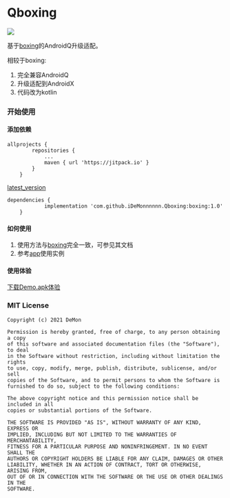 # Qboxing

[![](https://jitpack.io/v/iDeMonnnnnn/Qboxing.svg)](https://jitpack.io/#iDeMonnnnnn/Qboxing)

基于[boxing](https://github.com/bilibili/boxing)的AndroidQ升级适配。

相较于boxing:
1. 完全兼容AndroidQ
2. 升级适配到AndroidX
3. 代码改为kotlin

### 开始使用
#### 添加依赖
```
allprojects {
		repositories {
			...
			maven { url 'https://jitpack.io' }
		}
	}
```
[latest_version](https://github.com/iDeMonnnnnn/Qboxing/releases)
```
dependencies {
	        implementation 'com.github.iDeMonnnnnn.Qboxing:boxing:1.0'
	}
```

#### 如何使用

1. 使用方法与[boxing](https://github.com/bilibili/boxing)完全一致，可参见其文档
2. 参考[app](https://github.com/iDeMonnnnnn/Qboxing/tree/master/app)使用实例

#### 使用体验
[下载Demo.apk体验](https://github.com/iDeMonnnnnn/QFsolution/raw/master/QFDemo.apk)


### MIT License

```
Copyright (c) 2021 DeMon

Permission is hereby granted, free of charge, to any person obtaining a copy
of this software and associated documentation files (the "Software"), to deal
in the Software without restriction, including without limitation the rights
to use, copy, modify, merge, publish, distribute, sublicense, and/or sell
copies of the Software, and to permit persons to whom the Software is
furnished to do so, subject to the following conditions:

The above copyright notice and this permission notice shall be included in all
copies or substantial portions of the Software.

THE SOFTWARE IS PROVIDED "AS IS", WITHOUT WARRANTY OF ANY KIND, EXPRESS OR
IMPLIED, INCLUDING BUT NOT LIMITED TO THE WARRANTIES OF MERCHANTABILITY,
FITNESS FOR A PARTICULAR PURPOSE AND NONINFRINGEMENT. IN NO EVENT SHALL THE
AUTHORS OR COPYRIGHT HOLDERS BE LIABLE FOR ANY CLAIM, DAMAGES OR OTHER
LIABILITY, WHETHER IN AN ACTION OF CONTRACT, TORT OR OTHERWISE, ARISING FROM,
OUT OF OR IN CONNECTION WITH THE SOFTWARE OR THE USE OR OTHER DEALINGS IN THE
SOFTWARE.
```